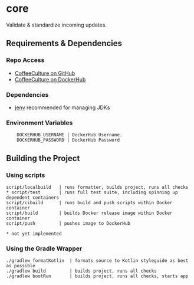 # core
Validate &amp; standardize incoming updates.

## Requirements & Dependencies
### Repo Access
- [CoffeeCulture on GitHub](https://github.com/coffee-culture)
- [CoffeeCulture on DockerHub](https://hub.docker.com/orgs/coffeeculture)

### Dependencies
- [jenv](https://www.jenv.be/) recommended for managing JDKs

### Environment Variables
```
    DOCKERHUB_USERNAME | DockerHub Username.
    DOCKERHUB_PASSWORD | DockerHub Password
```

## Building the Project
### Using scripts
```
script/localbuild   | runs formatter, builds project, runs all checks
* script/test       | runs full test suite, including spinning up dependent containers
script/cibuild      | runs build and push scripts within Docker container
script/build        | builds Docker release image within Docker container
script/push         | pushes image to DockerHub

* not yet implemented
```
### Using the Gradle Wrapper
```
./gradlew formatKotlin  | formats source to Kotlin styleguide as best as possible
./gradlew build         | builds project, runs all checks
./gradlew bootRun       | builds project, runs all checks, starts app
```
